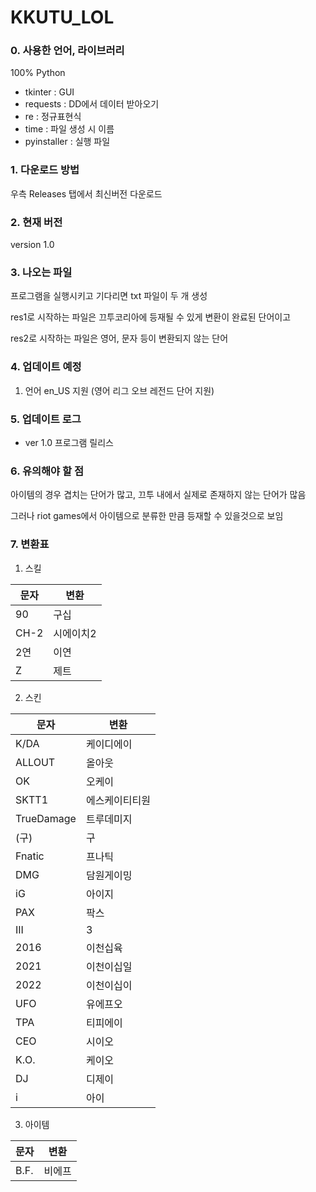 

# KKUTU_LOL
### 0. 사용한 언어, 라이브러리
100% Python
- tkinter : GUI
- requests : DD에서 데이터 받아오기
- re : 정규표현식
- time : 파일 생성 시 이름
- pyinstaller : 실행 파일


### 1. 다운로드 방법
우측 Releases 탭에서 최신버전 다운로드

### 2. 현재 버전
version 1.0

### 3. 나오는 파일
프로그램을 실행시키고 기다리면 txt 파일이 두 개 생성

res1로 시작하는 파일은 끄투코리아에 등재될 수 있게 변환이 완료된 단어이고

res2로 시작하는 파일은 영어, 문자 등이 변환되지 않는 단어

### 4. 업데이트 예정
1. 언어 en_US 지원 (영어 리그 오브 레전드 단어 지원)

### 5. 업데이트 로그
- ver 1.0 프로그램 릴리스

### 6. 유의해야 할 점
아이템의 경우 겹치는 단어가 많고, 끄투 내에서 실제로 존재하지 않는 단어가 많음

그러나 riot games에서 아이템으로 분류한 만큼 등재할 수 있을것으로 보임

### 7.  변환표
1. 스킬

문자 | 변환
-----|-----
90|구십
CH-2|시에이치2
2연|이연
Z|제트

2. 스킨

문자 | 변환
----|----
K/DA|케이디에이
ALLOUT|올아웃
OK|오케이
SKTT1|에스케이티티원
TrueDamage|트루데미지
(구)|구
Fnatic|프나틱
DMG|담원게이밍
iG|아이지
PAX|팍스
III|3
2016|이천십육
2021|이천이십일
2022|이천이십이
UFO|유에프오
TPA|티피에이
CEO|시이오
K.O.|케이오
DJ|디제이
i|아이
3. 아이템

문자|변환
---|---
B.F.|비에프
